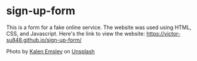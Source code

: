 # sign-up-form
This is a form for a fake online service. The website was used using HTML, CSS, and Javascript.
Here's the link to view the website: https://victor-su848.github.io/sign-up-form/

Photo by <a href="https://unsplash.com/@kalenemsley?utm_source=unsplash&utm_medium=referral&utm_content=creditCopyText">Kalen Emsley</a> on <a href="https://unsplash.com/s/photos/mountains?utm_source=unsplash&utm_medium=referral&utm_content=creditCopyText">Unsplash</a>
  